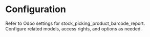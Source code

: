 # Configuration

Refer to Odoo settings for stock_picking_product_barcode_report. Configure related models, access rights, and options as needed.
